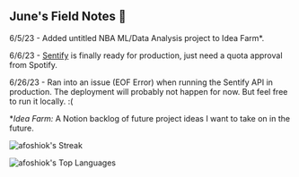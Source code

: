 ## June's Field Notes 📔

6/5/23 - Added untitled NBA ML/Data Analysis project to Idea Farm*.

6/6/23 - [Sentify](https://github.com/afoshiok/Sentify) is finally ready for production, just need a quota approval from Spotify.

6/26/23 - Ran into an issue (EOF Error) when running the Sentify API in production. The deployment will probably not happen for now. But feel free to run it locally. :(  

**Idea Farm:* A Notion backlog of future project ideas I want to take on in the future.

![afoshiok's Streak](https://github-readme-streak-stats.herokuapp.com/?user=afoshiok&theme=vue-dark&hide_border=true)

![afoshiok's Top Languages](https://github-readme-stats.vercel.app/api/top-langs/?username=afoshiok&theme=vue-dark&show_icons=true&hide_border=true&layout=compact)
